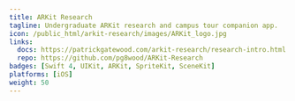 ```yaml
---
title: ARKit Research
tagline: Undergraduate ARKit research and campus tour companion app.
icon: /public_html/arkit-research/images/ARKit_logo.jpg
links:
  docs: https://patrickgatewood.com/arkit-research/research-intro.html
  repo: https://github.com/pg8wood/ARKit-Research
badges: [Swift 4, UIKit, ARKit, SpriteKit, SceneKit]
platforms: [iOS]
weight: 50
---
```


